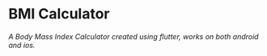 # BMI Calculator  

  ###### A Body Mass Index Calculator created using flutter, works on both android and ios. 
